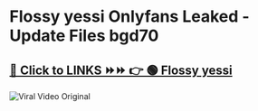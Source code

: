 
 # Flossy yessi Onlyfans Leaked - Update Files bgd70

## <h2><a href="https://clipsfans.com/Flossy_yessi&ref=git">🔗 Click to LINKS ⏩⏩ 👉 🟢 Flossy yessi </a></h2>

<a href="https://clipsfans.com/Flossy_yessi&ref=git" rel="nofollow" data-target="animated-image.originalLink"><img src="https://i.ibb.co.com/xMMVF88/686577567.gif" alt="Viral Video Original" style="max-width: 100%; display: inline-block;" data-target="animated-image.originalImage"></a>

